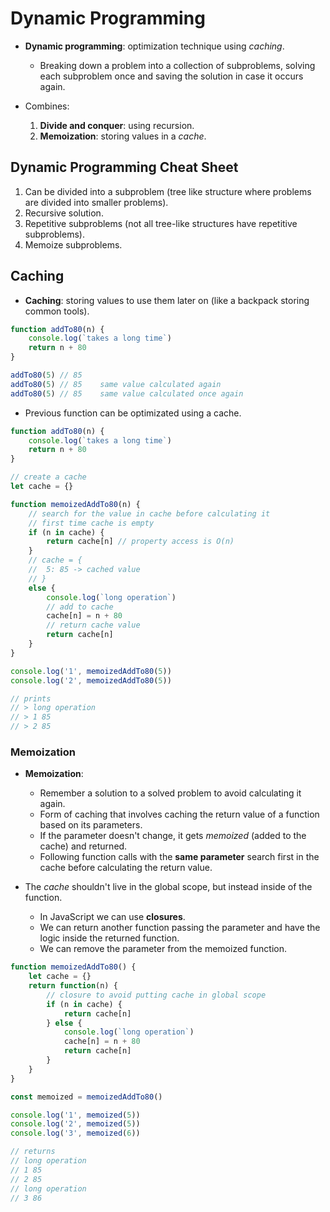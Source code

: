 # Dynamic Programming

* **Dynamic programming**: optimization technique using *caching*.
  * Breaking down a problem into a collection of subproblems, solving each
    subproblem once and saving the solution in case it occurs again.

* Combines:
    1. **Divide and conquer**: using recursion.
    2. **Memoization**: storing values in a *cache*.

## Dynamic Programming Cheat Sheet

1. Can be divided into a subproblem (tree like structure where problems are
   divided into smaller problems).
2. Recursive solution.
3. Repetitive subproblems (not all tree-like structures have repetitive subproblems).
4. Memoize subproblems.

## Caching

* **Caching**: storing values to use them later on (like a backpack storing
  common tools).

```javascript
function addTo80(n) {
    console.log(`takes a long time`)
    return n + 80
}

addTo80(5) // 85
addTo80(5) // 85    same value calculated again
addTo80(5) // 85    same value calculated once again
```

* Previous function can be optimizated using a cache.

```javascript
function addTo80(n) {
    console.log(`takes a long time`)
    return n + 80
}

// create a cache
let cache = {}

function memoizedAddTo80(n) {
    // search for the value in cache before calculating it
    // first time cache is empty
    if (n in cache) {
        return cache[n] // property access is O(n)
    }
    // cache = {
    //  5: 85 -> cached value
    // }
    else {
        console.log(`long operation`)
        // add to cache
        cache[n] = n + 80
        // return cache value
        return cache[n]
    }
}

console.log('1', memoizedAddTo80(5))
console.log('2', memoizedAddTo80(5))

// prints
// > long operation
// > 1 85
// > 2 85
```

### Memoization

* **Memoization**:
  * Remember a solution to a solved problem to avoid calculating it again.
  * Form of caching that involves caching the return value of a
  function based on its parameters.
  * If the parameter doesn't change, it gets *memoized* (added to the cache) and
    returned.
  * Following function calls with the **same parameter** search first in the cache before calculating the return value.

* The *cache* shouldn't live in the global scope, but instead inside of the function.
  * In JavaScript we can use **closures**.
  * We can return another function passing the parameter and have the logic
    inside the returned function.
  * We can remove the parameter from the memoized function.

```javascript
function memoizedAddTo80() {
    let cache = {}
    return function(n) {
        // closure to avoid putting cache in global scope
        if (n in cache) {
            return cache[n]
        } else {
            console.log(`long operation`)
            cache[n] = n + 80
            return cache[n]
        }
    }
}

const memoized = memoizedAddTo80()

console.log('1', memoized(5))
console.log('2', memoized(5))
console.log('3', memoized(6))

// returns
// long operation
// 1 85
// 2 85
// long operation
// 3 86
```
